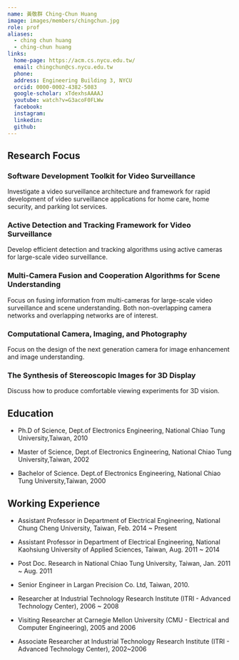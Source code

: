```yaml
---
name: 黃敬群 Ching-Chun Huang 
image: images/members/chingchun.jpg 
role: prof
aliases:
  - ching chun huang
  - ching-chun huang
links:
  home-page: https://acm.cs.nycu.edu.tw/
  email: chingchun@cs.nycu.edu.tw
  phone: 
  address: Engineering Building 3, NYCU
  orcid: 0000-0002-4382-5083
  google-scholar: xTdexhsAAAAJ
  youtube: watch?v=G3acoF0FLWw
  facebook:
  instagram:
  linkedin:
  github:
---
```


## Research Focus

### Software Development Toolkit for Video Surveillance
Investigate a video surveillance architecture and framework for rapid development of video surveillance applications for home care, home security, and parking lot services.

### Active Detection and Tracking Framework  for Video Surveillance
Develop efficient detection and tracking algorithms using active cameras for large-scale video surveillance.

### Multi-Camera Fusion and Cooperation Algorithms for Scene Understanding
Focus on fusing information from multi-cameras for large-scale video surveillance and scene understanding. Both non-overlapping camera networks and overlapping networks are of interest.

### Computational Camera, Imaging, and Photography
Focus on the design of the next generation camera for image enhancement and image understanding.

### The Synthesis of Stereoscopic Images for 3D Display
Discuss how to produce comfortable viewing experiments for 3D vision.

## Education

- Ph.D of Science, Dept.of Electronics Engineering, National Chiao Tung University,Taiwan, 2010 

- Master of Science, Dept.of Electronics Engineering, National Chiao Tung University,Taiwan, 2002 

- Bachelor of Science. Dept.of Electronics Engineering, National Chiao Tung University,Taiwan, 2000

## Working Experience

- Assistant Professor in Department of Electrical Engineering, National Chung Cheng University, Taiwan, Feb. 2014 ~ Present 

- Assistant Professor in Department of Electrical Engineering, National Kaohsiung University of Applied Sciences, Taiwan, Aug. 2011 ~ 2014 

- Post Doc. Research in National Chiao Tung University, Taiwan, Jan. 2011 ~ Aug. 2011 

- Senior Engineer in Largan Precision Co. Ltd, Taiwan, 2010. 

- Researcher at Industrial Technology Research Institute (ITRI - Advanced Technology Center), 2006 ~ 2008 

- Visiting Researcher at Carnegie Mellon University (CMU - Electrical and Computer Engineering), 2005 and 2006 

- Associate Researcher at Industrial Technology Research Institute (ITRI - Advanced Technology Center), 2002~2006